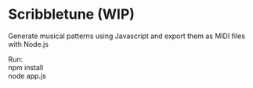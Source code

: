 Scribbletune (WIP)
==================

Generate musical patterns using Javascript and export them as MIDI files with Node.js

Run:  
npm install  
node app.js
